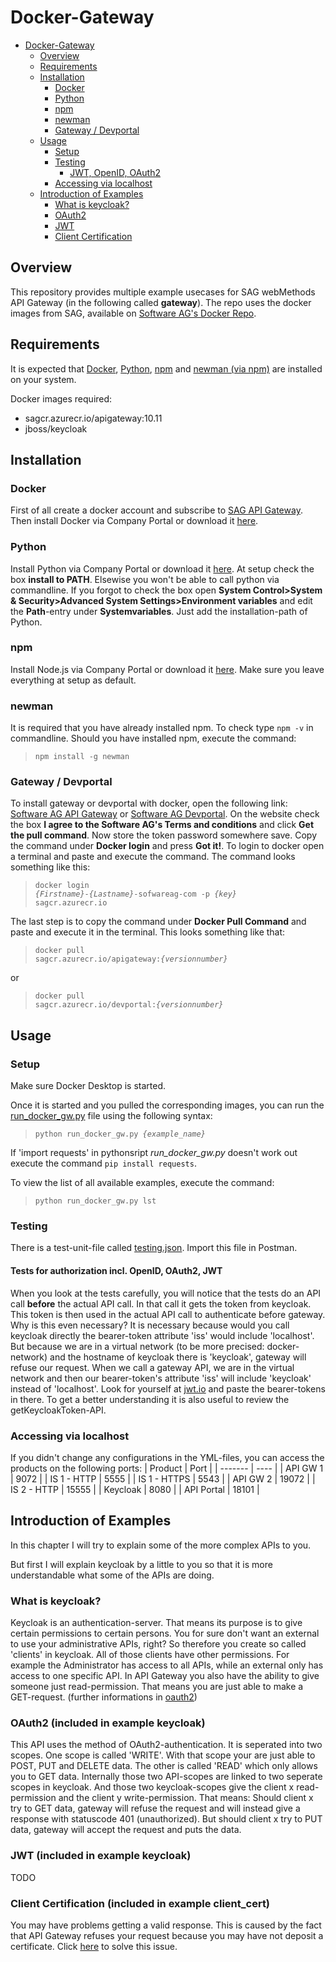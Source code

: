 # Docker-Gateway

- [Docker-Gateway](#docker-gateway)
  - [Overview](#overview)
  - [Requirements](#requirements)
  - [Installation](#installation)
    - [Docker](#docker)
    - [Python](#python)
    - [npm](#npm)
    - [newman](#newman)
    - [Gateway / Devportal](#gateway--devportal)
  - [Usage](#usage)
    - [Setup](#setup)
    - [Testing](#testing)
      - [JWT, OpenID, OAuth2](#tests-for-authorization-incl-openid-oauth2-jwt)
    - [Accessing via localhost](#accessing-via-localhost)
  - [Introduction of Examples](#introduction-of-examples)
    - [What is keycloak?](#what-is-keycloak)
    - [OAuth2](#oauth2-included-in-example-keycloak)
    - [JWT](#jwt-included-in-example-keycloak)
    - [Client Certification](#client-certification-included-in-client_cert)

## Overview
This repository provides multiple example usecases for SAG webMethods API Gateway (in the following called **gateway**).
The repo uses the docker images from SAG, available on [Software AG's Docker Repo](https://containers.softwareag.com/products).

## Requirements
It is expected that [Docker](https://docs.docker.com/get-docker/), [Python](https://www.python.org/downloads/), [npm](https://nodejs.org/en/download/) and [newman (via npm)](https://www.npmjs.com/package/newman#getting-started) are installed on your system.

Docker images required:
- sagcr.azurecr.io/apigateway:10.11
- jboss/keycloak

## Installation
### Docker
First of all create a docker account and subscribe to [SAG API Gateway](https://hub.docker.com/publishers/softwareag). Then install Docker via Company Portal or download it [here](https://docs.docker.com/get-docker).

### Python
Install Python via Company Portal or download it [here](https://www.python.org/downloads/).
At setup check the box <b>install to PATH</b>. Elsewise you won't be able to call python via commandline.
If you forgot to check the box open **System Control>System & Security>Advanced System Settings>Environment variables** and edit the **Path**-entry under **Systemvariables**. Just add the installation-path of Python.

### npm
Install Node.js via Company Portal or download it [here](https://nodejs.org/en/download/). Make sure you leave everything at setup as default.

### newman
It is required that you have already installed npm. To check type <code>npm -v</code> in commandline.
Should you have installed npm, execute the command:
><code>npm install -g newman</code>

### Gateway / Devportal
To install gateway or devportal with docker, open the following link: [Software AG API Gateway](https://containers.softwareag.com/products/apigateway) or [Software AG Devportal](https://containers.softwareag.com/products/devportal).
On the website check the box <b>I agree to the Software AG's Terms and conditions</b> and click **Get the pull command**. Now store the token password somewhere save. Copy the command under **Docker login** and press **Got it!**.
To login to docker open a terminal and paste and execute the command. The command looks something like this:
><code>docker login *{Firstname}*-*{Lastname}*-sofwareag-com -p *{key}* sagcr.azurecr.io</code>

The last step is to copy the command under **Docker Pull Command** and paste and execute it in the terminal. This looks something like that:
><code>docker pull sagcr.azurecr.io/apigateway:*{versionnumber}*</code>

or

><code>docker pull sagcr.azurecr.io/devportal:*{versionnumber}*</code>

## Usage

### Setup
Make sure Docker Desktop is started.

Once it is started and you pulled the corresponding images, you can run the [run_docker_gw.py](run_docker_gw.py) file using the following syntax:<br>
><code>python run_docker_gw.py *{example_name}*</code>

If 'import requests' in pythonsript *run_docker_gw.py* doesn't work out execute the command <code>pip install requests</code>.

To view the list of all available examples, execute the command:
><code>python run_docker_gw.py lst</code>

### Testing
There is a test-unit-file called [testing.json](testing.json). Import this file in Postman.
#### Tests for authorization incl. OpenID, OAuth2, JWT
When you look at the tests carefully, you will notice that the tests do an API call <b>before</b> the actual API call. In that call it gets the token from keycloak. This token is then used in the actual API call to authenticate before gateway. Why is this even necessary? It is necessary because would you call keycloak directly the bearer-token attribute 'iss' would include 'localhost'. But because we are in a virtual network (to be more precised: docker-network) and the hostname of keycloak there is 'keycloak', gateway will refuse our request. When we call a gateway API, we are in the virtual network and then our bearer-token's attribute 'iss' will include 'keycloak' instead of 'localhost'. Look for yourself at [jwt.io](https://jwt.io/) and paste the bearer-tokens in there. To get a better understanding it is also useful to review the getKeycloakToken-API.

### Accessing via localhost
If you didn't change any configurations in the YML-files, you can access the products on the following ports:
| Product | Port |
| ------- | ---- |
| API GW 1 | 9072 |
| IS 1 - HTTP | 5555 |
| IS 1 - HTTPS | 5543 |
| API GW 2 | 19072 |
| IS 2 - HTTP | 15555 |
| Keycloak | 8080 |
| API Portal | 18101 |

## Introduction of Examples
In this chapter I will try to explain some of the more complex APIs to you.

But first I will explain keycloak by a little to you so that it is more understandable what some of the APIs are doing.
### What is keycloak?
Keycloak is an authentication-server. That means its purpose is to give certain permissions to certain persons. You for sure don't want an external to use your administrative APIs, right? So therefore you create so called 'clients' in keycloak. All of those clients have other permissions. For example the Administrator has access to all APIs, while an external only has access to one specific API. 
In API Gateway you also have the ability to give someone just read-permission. That means you are just able to make a GET-request. (further informations in [oauth2](#oauth2-included-in-example-keycloak))

### OAuth2 (included in example keycloak)
This API uses the method of OAuth2-authentication. It is seperated into two scopes. One scope is called 'WRITE'. With that scope your are just able to POST, PUT and DELETE data. The other is called 'READ' which only allows you to GET data. Internally those two API-scopes are linked to two seperate scopes in keycloak. And those two keycloak-scopes give the client x read-permission and the client y write-permission. That means: Should client x try to GET data, gateway will refuse the request and will instead give a response with statuscode 401 (unauthorized). But should client x try to PUT data, gateway will accept the request and puts the data.

### JWT (included in example keycloak)
TODO


### Client Certification (included in example client_cert)
You may have problems getting a valid response. This is caused by the fact that API Gateway refuses your request because you may have not deposit a certificate. Click [here](imports/client_cert/README.md) to solve this issue.

